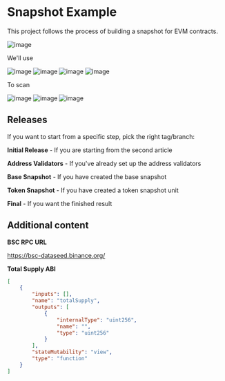 # Snapshot Example
This project follows the process of building a snapshot for EVM contracts.

![image](https://img.shields.io/badge/Difficulty-3%2F5-%23DAA520?style=for-the-badge)

We'll use

![image](https://img.shields.io/badge/.NET-512BD4?style=for-the-badge&logo=dotnet&logoColor=white)
![image](https://img.shields.io/badge/-Nethereum%20-%23009485?style=for-the-badge)
![image](https://img.shields.io/badge/MongoDB-4EA94B?style=for-the-badge&logo=mongodb&logoColor=white)
![image](https://img.shields.io/badge/Bootstrap-563D7C?style=for-the-badge&logo=bootstrap&logoColor=white)

To scan 

![image](https://img.shields.io/badge/Binance-FCD535?style=for-the-badge&logo=binance&logoColor=white)
![image](https://img.shields.io/badge/Ethereum-3C3C3D?style=for-the-badge&logo=Ethereum&logoColor=white)
![image](https://img.shields.io/badge/Solidity-e6e6e6?style=for-the-badge&logo=solidity&logoColor=black)


## Releases

If you want to start from a specific step, pick the right tag/branch:

**Initial Release** - If you are starting from the second article

**Address Validators** - If you've already set up the address validators

**Base Snapshot** - If you have created the base snapshot

**Token Snapshot** - If you have created a token snapshot unit

**Final** - If you want the finished result

## Additional content

**BSC RPC URL**

https://bsc-dataseed.binance.org/

**Total Supply ABI**

```json
[
    {
        "inputs": [], 
        "name": "totalSupply", 
        "outputs": [ 
            { 
                "internalType": "uint256", 
                "name": "", 
                "type": "uint256" 
            } 
        ],
        "stateMutability": "view",
        "type": "function" 
    }
]
```
